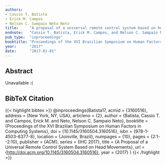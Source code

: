 ```yaml
---
authors:
- Cassio T. Batista
- Erick M. Campos
- Nelson C. Sampaio Neto Neto
title:     "A proposal of a universal remote control system based on head movements"
endnote:   "Cassio T. Batista, Erick M. Campos, and Nelson C. Sampaio Neto Neto. <b>A proposal of a universal remote control system based on head movements</b>. In <i>Proceedings of the XVI Brazilian Symposium on Human Factors in Computing Systems</i>, IHC 2017, 2:1–2:10. New York, NY, USA, 2017. ACM. "
pub_type:  "inproceedings"
booktitle: "Proceedings of the XVI Brazilian Symposium on Human Factors in Computing Systems"
year:      "2017"
date:      "2017-01-01"
---
```


## Abstract
Unavailable :(

## BibTeX Citation
{{< highlight bibtex >}}
@inproceedings{Batista17,
    acmid     = {3160516},
    address   = {New York, NY, USA},
    articleno = {2},
    author    = {Batista, Cassio T. and Campos, Erick M. and Neto, Nelson C. Sampaio Neto},
    booktitle = {Proceedings of the XVI Brazilian Symposium on Human Factors in Computing Systems},
    doi       = {10.1145/3160504.3160516},
    isbn      = {978-1-4503-6377-8},
    location  = {Joinville, Brazil},
    numpages  = {10},
    pages     = {2:1--2:10},
    publisher = {ACM},
    series    = {IHC 2017},
    title     = {A Proposal of a Universal Remote Control System Based on Head Movements},
    url       = {http://doi.acm.org/10.1145/3160504.3160516},
    year      = {2017}
}
{{< /highlight >}}
